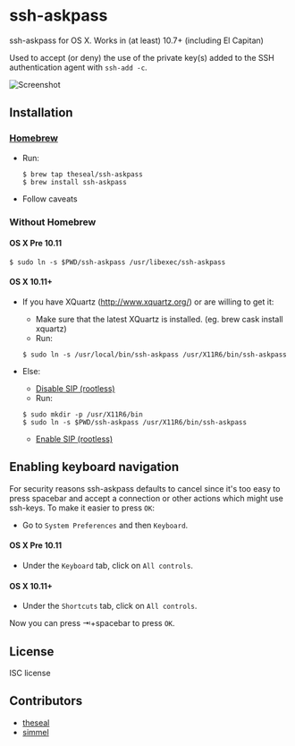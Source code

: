 ssh-askpass
===========

ssh-askpass for OS X. Works in (at least) 10.7+ (including El Capitan)

Used to accept (or deny) the use of the private key(s) added to the SSH authentication agent with `ssh-add -c`.

![Screenshot](https://github.com/theseal/ssh-askpass/raw/master/sample/ssh-askpass.png)

## Installation

### [Homebrew](http://brew.sh/)
* Run:

    ```
    $ brew tap theseal/ssh-askpass
    $ brew install ssh-askpass
    ```
* Follow caveats

### Without Homebrew

#### OS X Pre 10.11
```
$ sudo ln -s $PWD/ssh-askpass /usr/libexec/ssh-askpass
```
#### OS X 10.11+

* If you have XQuartz (http://www.xquartz.org/) or are willing to get it:
    * Make sure that the latest XQuartz is installed. (eg. brew cask install xquartz)
    * Run:

    ```
    $ sudo ln -s /usr/local/bin/ssh-askpass /usr/X11R6/bin/ssh-askpass
    ```
* Else:
    * [Disable SIP (rootless)](http://www.imore.com/el-capitan-system-integrity-protection-helps-keep-malware-away)
    * Run:

    ```
    $ sudo mkdir -p /usr/X11R6/bin
    $ sudo ln -s $PWD/ssh-askpass /usr/X11R6/bin/ssh-askpass 
    ```
    * [Enable SIP (rootless)](http://www.imore.com/el-capitan-system-integrity-protection-helps-keep-malware-away)

## Enabling keyboard navigation
For security reasons ssh-askpass defaults to cancel since it's too easy to
press spacebar and accept a connection or other actions which might use
ssh-keys. To make it easier to press `OK`:

* Go to `System Preferences` and then `Keyboard`.
 
#### OS X Pre 10.11
* Under the `Keyboard` tab, click on `All controls`.

#### OS X 10.11+
* Under the `Shortcuts` tab, click on `All controls`.

Now you can press ⇥+spacebar to press `OK`.

## License
ISC license

## Contributors
* [theseal](https://github.com/theseal)
* [simmel](https://github.com/simmel)
